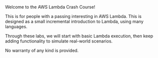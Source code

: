 Welcome to the AWS Lambda Crash Course!


This is for people with a passing interesting in AWS Lambda. This is designed
as a small incremental introduction to Lambda, using many languages.

Through these labs, we will start with basic Lambda execution, then keep adding
functionality to simulate real-world scenarios.




No warranty of any kind is provided.
